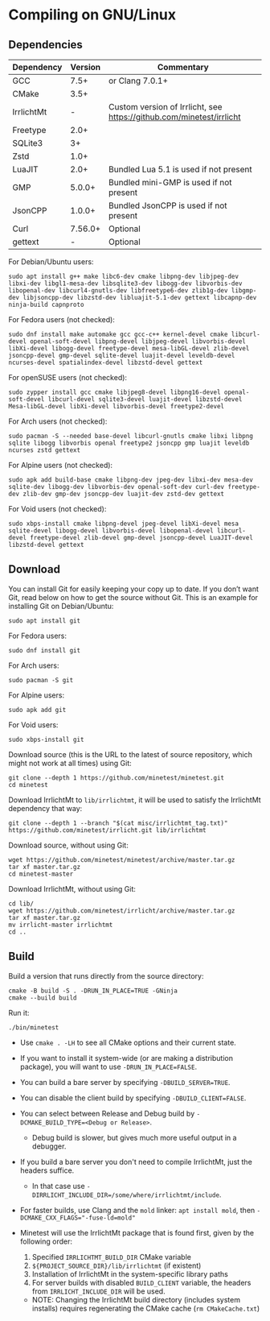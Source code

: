 # Compiling on GNU/Linux

## Dependencies

| Dependency | Version | Commentary |
| ---------- | ------- | ---------- |
| GCC        | 7.5+    | or Clang 7.0.1+ |
| CMake      | 3.5+    |            |
| IrrlichtMt | -       | Custom version of Irrlicht, see https://github.com/minetest/irrlicht |
| Freetype   | 2.0+    |            |
| SQLite3    | 3+      |            |
| Zstd       | 1.0+    |            |
| LuaJIT     | 2.0+    | Bundled Lua 5.1 is used if not present |
| GMP        | 5.0.0+  | Bundled mini-GMP is used if not present |
| JsonCPP    | 1.0.0+  | Bundled JsonCPP is used if not present |
| Curl       | 7.56.0+ | Optional   |
| gettext    | -       | Optional   |

For Debian/Ubuntu users:

    sudo apt install g++ make libc6-dev cmake libpng-dev libjpeg-dev libxi-dev libgl1-mesa-dev libsqlite3-dev libogg-dev libvorbis-dev libopenal-dev libcurl4-gnutls-dev libfreetype6-dev zlib1g-dev libgmp-dev libjsoncpp-dev libzstd-dev libluajit-5.1-dev gettext libcapnp-dev ninja-build capnproto

For Fedora users (not checked):

    sudo dnf install make automake gcc gcc-c++ kernel-devel cmake libcurl-devel openal-soft-devel libpng-devel libjpeg-devel libvorbis-devel libXi-devel libogg-devel freetype-devel mesa-libGL-devel zlib-devel jsoncpp-devel gmp-devel sqlite-devel luajit-devel leveldb-devel ncurses-devel spatialindex-devel libzstd-devel gettext

For openSUSE users (not checked):

	sudo zypper install gcc cmake libjpeg8-devel libpng16-devel openal-soft-devel libcurl-devel sqlite3-devel luajit-devel libzstd-devel Mesa-libGL-devel libXi-devel libvorbis-devel freetype2-devel

For Arch users (not checked):

    sudo pacman -S --needed base-devel libcurl-gnutls cmake libxi libpng sqlite libogg libvorbis openal freetype2 jsoncpp gmp luajit leveldb ncurses zstd gettext

For Alpine users (not checked):

    sudo apk add build-base cmake libpng-dev jpeg-dev libxi-dev mesa-dev sqlite-dev libogg-dev libvorbis-dev openal-soft-dev curl-dev freetype-dev zlib-dev gmp-dev jsoncpp-dev luajit-dev zstd-dev gettext

For Void users (not checked):

    sudo xbps-install cmake libpng-devel jpeg-devel libXi-devel mesa sqlite-devel libogg-devel libvorbis-devel libopenal-devel libcurl-devel freetype-devel zlib-devel gmp-devel jsoncpp-devel LuaJIT-devel libzstd-devel gettext

## Download

You can install Git for easily keeping your copy up to date.
If you don’t want Git, read below on how to get the source without Git.
This is an example for installing Git on Debian/Ubuntu:

    sudo apt install git

For Fedora users:

    sudo dnf install git

For Arch users:

	sudo pacman -S git

For Alpine users:

	sudo apk add git

For Void users:

    sudo xbps-install git

Download source (this is the URL to the latest of source repository, which might not work at all times) using Git:

    git clone --depth 1 https://github.com/minetest/minetest.git
    cd minetest

Download IrrlichtMt to `lib/irrlichtmt`, it will be used to satisfy the IrrlichtMt dependency that way:

    git clone --depth 1 --branch "$(cat misc/irrlichtmt_tag.txt)" https://github.com/minetest/irrlicht.git lib/irrlichtmt

Download source, without using Git:

    wget https://github.com/minetest/minetest/archive/master.tar.gz
    tar xf master.tar.gz
    cd minetest-master

Download IrrlichtMt, without using Git:

    cd lib/
    wget https://github.com/minetest/irrlicht/archive/master.tar.gz
    tar xf master.tar.gz
    mv irrlicht-master irrlichtmt
    cd ..

## Build

Build a version that runs directly from the source directory:

    cmake -B build -S . -DRUN_IN_PLACE=TRUE -GNinja
    cmake --build build

Run it:

    ./bin/minetest

- Use `cmake . -LH` to see all CMake options and their current state.
- If you want to install it system-wide (or are making a distribution package),
  you will want to use `-DRUN_IN_PLACE=FALSE`.
- You can build a bare server by specifying `-DBUILD_SERVER=TRUE`.
- You can disable the client build by specifying `-DBUILD_CLIENT=FALSE`.
- You can select between Release and Debug build by `-DCMAKE_BUILD_TYPE=<Debug or Release>`.
  - Debug build is slower, but gives much more useful output in a debugger.
- If you build a bare server you don't need to compile IrrlichtMt, just the headers suffice.
  - In that case use `-DIRRLICHT_INCLUDE_DIR=/some/where/irrlichtmt/include`.
- For faster builds, use Clang and the `mold` linker: `apt install mold`, then `-DCMAKE_CXX_FLAGS="-fuse-ld=mold"`

- Minetest will use the IrrlichtMt package that is found first, given by the following order:
  1. Specified `IRRLICHTMT_BUILD_DIR` CMake variable
  2. `${PROJECT_SOURCE_DIR}/lib/irrlichtmt` (if existent)
  3. Installation of IrrlichtMt in the system-specific library paths
  4. For server builds with disabled `BUILD_CLIENT` variable, the headers from `IRRLICHT_INCLUDE_DIR` will be used.
  - NOTE: Changing the IrrlichtMt build directory (includes system installs) requires regenerating the CMake cache (`rm CMakeCache.txt`)
